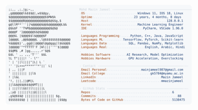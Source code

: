 <picture>
  <source srcset="https://raw.githubusercontent.com/mmazinjameel/mmazinjameel/main/dark_mode.svg?v=1741874989" media="(prefers-color-scheme: dark)">
  <img src="https://raw.githubusercontent.com/mmazinjameel/mmazinjameel/main/light_mode.svg?v=1741874989">
</picture>

